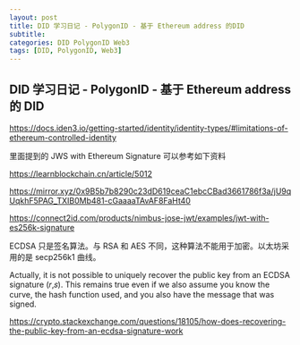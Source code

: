 ```yaml
---
layout: post
title: DID 学习日记 - PolygonID - 基于 Ethereum address 的DID
subtitle:
categories: DID PolygonID Web3
tags: [DID, PolygonID, Web3]
---
```


## DID 学习日记 - PolygonID - 基于 Ethereum address 的 DID

<https://docs.iden3.io/getting-started/identity/identity-types/#limitations-of-ethereum-controlled-identity>

里面提到的 JWS with Ethereum Signature 可以参考如下资料

<https://learnblockchain.cn/article/5012>

<https://mirror.xyz/0x9B5b7b8290c23dD619ceaC1ebcCBad3661786f3a/jU9qUqkhF5PAG_TXIB0Mb481-cGaaaaTAvAF8FaHt40>

<https://connect2id.com/products/nimbus-jose-jwt/examples/jwt-with-es256k-signature>

ECDSA 只是签名算法。与 RSA 和 AES 不同，这种算法不能用于加密。以太坊采用的是 secp256k1 曲线。

Actually, it is not possible to uniquely recover the public key from an ECDSA signature (𝑟,𝑠). This remains true even if we also assume you know the curve, the hash function used, and you also have the message that was signed.

<https://crypto.stackexchange.com/questions/18105/how-does-recovering-the-public-key-from-an-ecdsa-signature-work>
